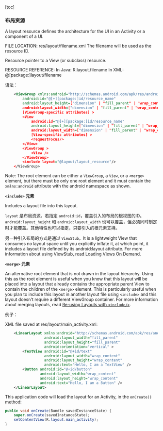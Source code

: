 [toc]

### 布局资源

A layout resource defines the architecture for the UI in an Activity or a component of a UI.

FILE LOCATION: res/layout/filename.xml
The filename will be used as the resource ID.

Resource pointer to a View (or subclass) resource.

RESOURCE REFERENCE:
In Java: R.layout.filename
In XML: @[package:]layout/filename

语法：

```xml
    <ViewGroup xmlns:android="http://schemas.android.com/apk/res/android"
        android:id="@[+][package:]id/resource_name"
        android:layout_height=["dimension" | "fill_parent" | "wrap_content"]
        android:layout_width=["dimension" | "fill_parent" | "wrap_content"]
        [ViewGroup-specific attributes] >
        <View
            android:id="@[+][package:]id/resource_name"
            android:layout_height=["dimension" | "fill_parent" | "wrap_content"]
            android:layout_width=["dimension" | "fill_parent" | "wrap_content"]
            [View-specific attributes] >
            <requestFocus/>
        </View>
        <ViewGroup >
            <View />
        </ViewGroup>
        <include layout="@layout/layout_resource"/>
    </ViewGroup>
```

Note: The root element can be either a `ViewGroup`, a `View`, or a `<merge>` element, but there must be only one root element and it must contain the `xmlns:android` attribute with the android namespace as shown.

**`<include>` 元素**

Includes a layout file into this layout.

`layout` 是布局资源。若指定 `android:id`，覆盖引入的布局的根视图的ID。 `android:layout_height` 和 `android:layout_width` 也可以覆盖，但必须同时制定时才能覆盖。其他特性也可以指定，只要引入的根元素支持。

另一种引入布局的方式是通过 `ViewStub`。It is a lightweight View that consumes no layout space until you explicitly inflate it, at which point, it includes a layout file defined by its android:layout attribute. For more information about using [ViewStub, read Loading Views On Demand](http://developer.android.com/training/improving-layouts/loading-ondemand.html).

**`<merge>` 元素**

An alternative root element that is not drawn in the layout hierarchy. Using this as the root element is useful when you know that this layout will be placed into a layout that already contains the appropriate parent View to contain the children of the `<merge>` element. This is particularly useful when you plan to include this layout in another layout file using `<include>` and this layout doesn't require a different ViewGroup container. For more information about merging layouts, read [Re-using Layouts with `<include/>`](http://developer.android.com/training/improving-layouts/reusing-layouts.html).

例子：

XML file saved at res/layout/main_activity.xml:

```xml
    <LinearLayout xmlns:android="http://schemas.android.com/apk/res/android"
                  android:layout_width="fill_parent" 
                  android:layout_height="fill_parent" 
                  android:orientation="vertical" >
        <TextView android:id="@+id/text"
                  android:layout_width="wrap_content"
                  android:layout_height="wrap_content"
                  android:text="Hello, I am a TextView" />
        <Button android:id="@+id/button"
                android:layout_width="wrap_content"
                android:layout_height="wrap_content"
                android:text="Hello, I am a Button" />
    </LinearLayout>
```

This application code will load the layout for an Activity, in the `onCreate()` method:

```java
public void onCreate(Bundle savedInstanceState) {
    super.onCreate(savedInstanceState);
    setContentView(R.layout.main_activity);
}
```
